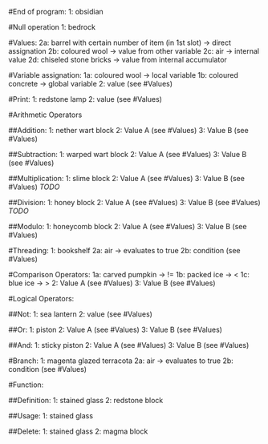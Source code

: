 #End of program:
    1: obsidian


#Null operation
    1: bedrock


#Values:
    2a: barrel with certain number of item (in 1st slot) -> direct assignation
    2b: coloured wool -> value from other variable
    2c: air -> internal value
    2d: chiseled stone bricks -> value from internal accumulator


#Variable assignation:
    1a: coloured wool -> local variable
    1b: coloured concrete -> global variable
    2: value (see #Values)


#Print:
    1: redstone lamp
    2: value (see #Values)


#Arithmetic Operators

##Addition:
    1: nether wart block
    2: Value A (see #Values)
    3: Value B (see #Values)

##Subtraction:
    1: warped wart block
    2: Value A (see #Values)
    3: Value B (see #Values)

##Multiplication:
    1: slime block
    2: Value A (see #Values)
    3: Value B (see #Values)
    *TODO*

##Division:
    1: honey block
    2: Value A (see #Values)
    3: Value B (see #Values)
    *TODO*

##Modulo:
    1: honeycomb block
    2: Value A (see #Values)
    3: Value B (see #Values)


#Threading:
    1: bookshelf
    2a: air -> evaluates to true
    2b: condition (see #Values)


#Comparison Operators:
    1a: carved pumpkin -> !=
    1b: packed ice -> <
    1c: blue ice -> >
    2: Value A (see #Values)
    3: Value B (see #Values)


#Logical Operators:

##Not:
    1: sea lantern
    2: value (see #Values)

##Or:
    1: piston
    2: Value A (see #Values)
    3: Value B (see #Values)

##And:
    1: sticky piston
    2: Value A (see #Values)
    3: Value B (see #Values)


#Branch:
    1: magenta glazed terracota
    2a: air -> evaluates to true
    2b: condition (see #Values)


#Function:

##Definition:
    1: stained glass
    2: redstone block

##Usage:
    1: stained glass

##Delete:
    1: stained glass
    2: magma block
